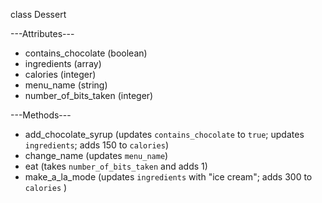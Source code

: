 class Dessert

---Attributes---
+ contains_chocolate (boolean)
+ ingredients (array)
+ calories (integer)
+ menu_name (string)
+ number_of_bits_taken (integer)

---Methods---
+ add_chocolate_syrup (updates `contains_chocolate` to `true`; updates `ingredients`; adds 150 to `calories`)
+ change_name (updates `menu_name`)
+ eat (takes `number_of_bits_taken` and adds 1)
+ make_a_la_mode (updates `ingredients` with "ice cream"; adds 300 to `calories` )
